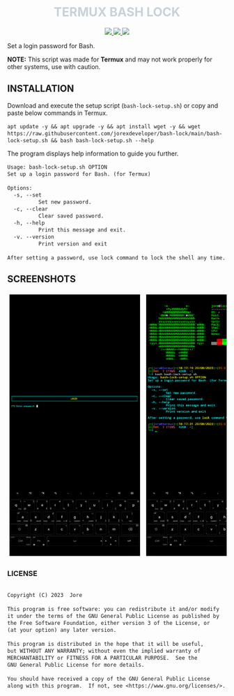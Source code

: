 <h1 align="center" style="color:#C9D1D9;">TERMUX BASH LOCK</h1>

<p align="center">
	<a href="https://github.com/jorexdeveloper/termux-bash-lock/stargazers">
		<img
			src="https://img.shields.io/github/stars/jorexdeveloper/termux-bash-lock?colorA=0D1117&colorB=58A6FF&style=for-the-badge">
	</a>
	<a href="https://github.com/jorexdeveloper/termux-bash-lock/issues">
		<img
			src="https://img.shields.io/github/issues/jorexdeveloper/termux-bash-lock?colorA=0D1117&colorB=F85149&style=for-the-badge">
	</a>
	<a href="https://github.com/jorexdeveloper/termux-bash-lock/contributors">
		<img
			src="https://img.shields.io/github/contributors/jorexdeveloper/termux-bash-lock?colorA=0D1117&colorB=2EA043&style=for-the-badge">
	</a>
</p>

Set a login password for Bash.

**NOTE:** This script was made for **Termux** and may not work properly for other systems, use with caution.

## INSTALLATION

Download and execute the setup script (`bash-lock-setup.sh`) or copy and paste below commands in Termux.

```
apt update -y && apt upgrade -y && apt install wget -y && wget https://raw.githubusercontent.com/jorexdeveloper/bash-lock/main/bash-lock-setup.sh && bash bash-lock-setup.sh --help
```

The program displays help information to guide you further.

```
Usage: bash-lock-setup.sh OPTION
Set up a login password for Bash. (for Termux)

Options:
  -s, --set
          Set new password.
  -c, --clear
          Clear saved password.
  -h, --help
          Print this message and exit.
  -v. --version
          Print version and exit

After setting a password, use lock command to lock the shell any time.
```

## SCREENSHOTS

<div style="overflow-x: auto; white-space: nowrap; text-align: center;">
  <img src="./Screenshots/2.png" width="300" height="600" style="margin: 5px;">
  <img src="./Screenshots/1.png" width="300" height="600" style="margin: 5px;">
</div>

### LICENSE

```
```
    Copyright (C) 2023  Jore

    This program is free software: you can redistribute it and/or modify
    it under the terms of the GNU General Public License as published by
    the Free Software Foundation, either version 3 of the License, or
    (at your option) any later version.

    This program is distributed in the hope that it will be useful,
    but WITHOUT ANY WARRANTY; without even the implied warranty of
    MERCHANTABILITY or FITNESS FOR A PARTICULAR PURPOSE.  See the
    GNU General Public License for more details.

    You should have received a copy of the GNU General Public License
    along with this program.  If not, see <https://www.gnu.org/licenses/>.
    
```
